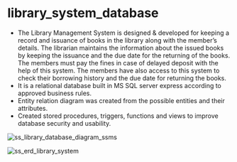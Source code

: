# library_system_database

- The Library Management System is designed & developed for keeping a record and issuance of books in the library along with the member’s details. The librarian maintains the information about the issued books by keeping the issuance and the due date for the returning of the books. The members must pay the fines in case of delayed deposit with the help of this system. The members have also access to this system to check their borrowing history and the due date for returning the books.
- It is a relational database built in MS SQL server express according to approved business rules. 
- Entity relation diagram was created from the possible entities and their attributes.
- Created stored procedures, triggers, functions and views to improve database security and usability.

![ss_library_database_diagram_ssms](https://user-images.githubusercontent.com/55814513/189787537-9dfba9bb-9e73-4d72-a399-756e3af1d9e0.png)

![ss_erd_library_system](https://user-images.githubusercontent.com/55814513/189787543-6d770576-f45e-4617-bcb5-ddd23a22ce45.png)
